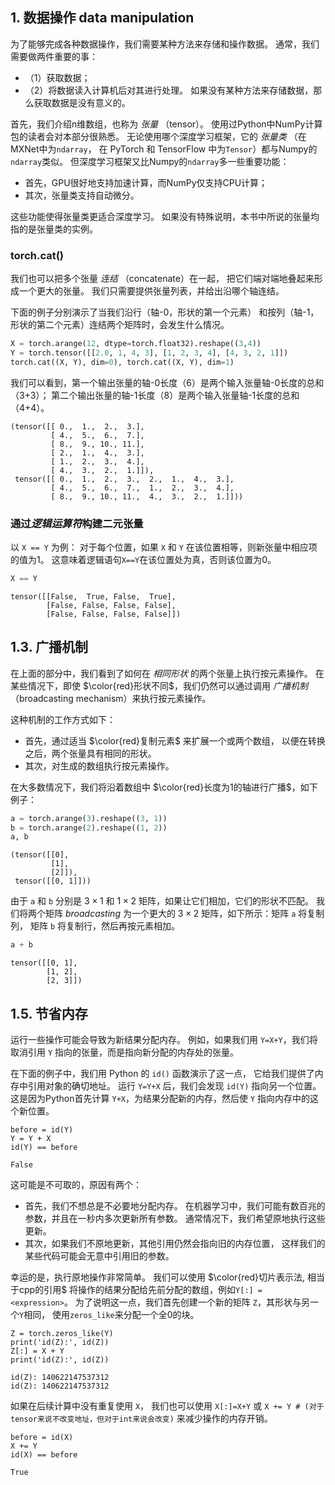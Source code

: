 ## 1. 数据操作 data manipulation

为了能够完成各种数据操作，我们需要某种方法来存储和操作数据。 通常，我们需要做两件重要的事：

- （1）获取数据；
- （2）将数据读入计算机后对其进行处理。 如果没有某种方法来存储数据，那么获取数据是没有意义的。

首先，我们介绍n维数组，也称为 *张量* （tensor）。 使用过Python中NumPy计算包的读者会对本部分很熟悉。 无论使用哪个深度学习框架，它的 *张量类* （在MXNet中为`ndarray`， 在 PyTorch 和 TensorFlow 中为`Tensor`）都与Numpy的`ndarray`类似。 但深度学习框架又比Numpy的`ndarray`多一些重要功能：

- 首先，GPU很好地支持加速计算，而NumPy仅支持CPU计算；
- 其次，张量类支持自动微分。

这些功能使得张量类更适合深度学习。 如果没有特殊说明，本书中所说的张量均指的是张量类的实例。

### torch.cat()

我们也可以把多个张量 *连结* （concatenate）在一起， 把它们端对端地叠起来形成一个更大的张量。 我们只需要提供张量列表，并给出沿哪个轴连结。

下面的例子分别演示了当我们沿行（轴-0，形状的第一个元素） 和按列（轴-1，形状的第二个元素）连结两个矩阵时，会发生什么情况。

```python
X = torch.arange(12, dtype=torch.float32).reshape((3,4))
Y = torch.tensor([[2.0, 1, 4, 3], [1, 2, 3, 4], [4, 3, 2, 1]])
torch.cat((X, Y), dim=0), torch.cat((X, Y), dim=1)
```

我们可以看到，第一个输出张量的轴-0长度（6）是两个输入张量轴-0长度的总和（3+3）； 第二个输出张量的轴-1长度（8）是两个输入张量轴-1长度的总和（4+4）。

````
(tensor([[ 0.,  1.,  2.,  3.],
         [ 4.,  5.,  6.,  7.],
         [ 8.,  9., 10., 11.],
         [ 2.,  1.,  4.,  3.],
         [ 1.,  2.,  3.,  4.],
         [ 4.,  3.,  2.,  1.]]),
 tensor([[ 0.,  1.,  2.,  3.,  2.,  1.,  4.,  3.],
         [ 4.,  5.,  6.,  7.,  1.,  2.,  3.,  4.],
         [ 8.,  9., 10., 11.,  4.,  3.,  2.,  1.]]))

````

### 通过*逻辑运算符*构建二元张量

以 `X == Y` 为例： 对于每个位置，如果 `X` 和 `Y` 在该位置相等，则新张量中相应项的值为1。 这意味着逻辑语句`X==Y`在该位置处为真，否则该位置为0。

```python
X == Y
```

```
tensor([[False,  True, False,  True],
        [False, False, False, False],
        [False, False, False, False]])
```

## 1.3. 广播机制

在上面的部分中，我们看到了如何在 $相同形状$ 的两个张量上执行按元素操作。 在某些情况下，即使 $\color{red}形状不同$，我们仍然可以通过调用  *广播机制* （broadcasting mechanism）来执行按元素操作。

这种机制的工作方式如下：

- 首先，通过适当 $\color{red}复制元素$ 来扩展一个或两个数组， 以便在转换之后，两个张量具有相同的形状。
- 其次，对生成的数组执行按元素操作。

在大多数情况下，我们将沿着数组中 $\color{red}长度为1的轴进行广播$，如下例子：

```python
a = torch.arange(3).reshape((3, 1))
b = torch.arange(2).reshape((1, 2))
a, b
```

```
(tensor([[0],
         [1],
         [2]]),
 tensor([[0, 1]]))
```

由于 `a` 和 `b` 分别是 $3×1$ 和 $1×2$ 矩阵，如果让它们相加，它们的形状不匹配。 我们将两个矩阵 *broadcasting*  为一个更大的 $3×2$ 矩阵，如下所示：矩阵 `a` 将复制列， 矩阵 `b` 将复制行，然后再按元素相加。

```python
a + b
```

```
tensor([[0, 1],
        [1, 2],
        [2, 3]])
```

## 1.5. 节省内存

运行一些操作可能会导致为新结果分配内存。 例如，如果我们用 `Y=X+Y`，我们将取消引用 `Y` 指向的张量，而是指向新分配的内存处的张量。

在下面的例子中，我们用 Python 的 `id()` 函数演示了这一点， 它给我们提供了内存中引用对象的确切地址。 运行 `Y=Y+X` 后，我们会发现 `id(Y)` 指向另一个位置。 这是因为Python首先计算 `Y+X`，为结果分配新的内存，然后使 `Y` 指向内存中的这个新位置。

```
before = id(Y)
Y = Y + X
id(Y) == before
```

```
False
```

这可能是不可取的，原因有两个：

- 首先，我们不想总是不必要地分配内存。 在机器学习中，我们可能有数百兆的参数，并且在一秒内多次更新所有参数。 通常情况下，我们希望原地执行这些更新。
- 其次，如果我们不原地更新，其他引用仍然会指向旧的内存位置， 这样我们的某些代码可能会无意中引用旧的参数。

幸运的是，执行原地操作非常简单。 我们可以使用 $\color{red}切片表示法, 相当于cpp的引用$ 将操作的结果分配给先前分配的数组，例如`Y[:] = <expression>`。 为了说明这一点，我们首先创建一个新的矩阵 `Z`，其形状与另一个`Y`相同， 使用`zeros_like`来分配一个全0的块。

```
Z = torch.zeros_like(Y)
print('id(Z):', id(Z))
Z[:] = X + Y
print('id(Z):', id(Z))
```

```
id(Z): 140622147537312
id(Z): 140622147537312
```

如果在后续计算中没有重复使用 `X`， 我们也可以使用 `X[:]=X+Y` 或 `X += Y # (对于tensor来说不改变地址，但对于int来说会改变)` 来减少操作的内存开销。

```
before = id(X)
X += Y
id(X) == before
```

```
True
```
